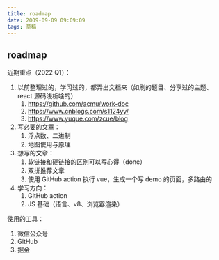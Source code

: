 ```yaml
---
title: roadmap
date: 2009-09-09 09:09:09
tags: 草稿
---
```


## roadmap

近期重点（2022 Q1）：

1. 以前整理过的，学习过的，都弄出文档来（如刷的题目、分享过的主题、react 源码浅析啥的）
    1. https://github.com/acmu/work-doc
    2. https://www.cnblogs.com/s1124yy/
    3. https://www.yuque.com/zcue/blog
2. 写必要的文章：
    1. 浮点数、二进制
    2. 地图使用与原理
3. 想写的文章：
    1. 软链接和硬链接的区别可以写心得（done）
    1. 双拼推荐文章
    1. 使用 GitHub action 执行 vue，生成一个写 demo 的页面，多路由的
4. 学习方向：
    1. GitHub action
    2. JS 基础（语言、v8、浏览器渲染）

使用的工具：

1. 微信公众号
2. GitHub
3. 掘金
